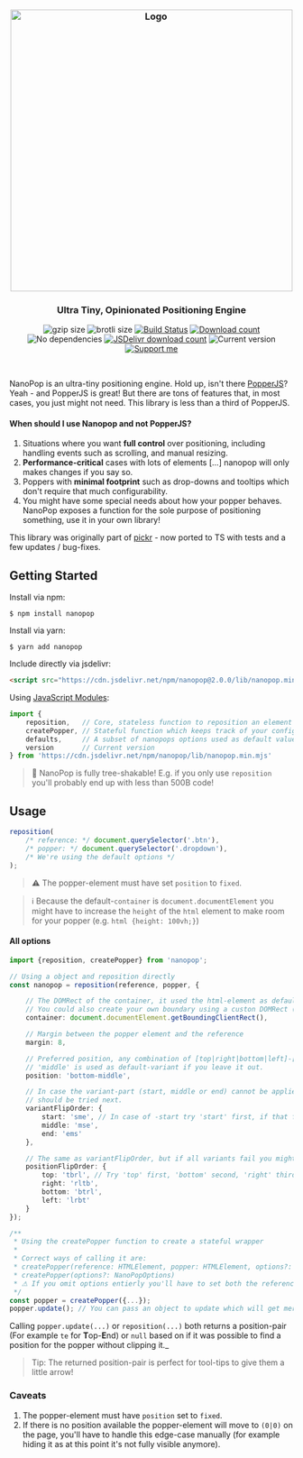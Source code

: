 <h3 align="center">
    <img src="https://user-images.githubusercontent.com/30767528/81419142-155b4100-914e-11ea-913b-cb9f0cccd4e2.png" width="500" alt="Logo">
</h3>

<h3 align="center">
    Ultra Tiny, Opinionated Positioning Engine
</h3>

<p align="center">
  <img alt="gzip size" src="https://img.badgesize.io/https://cdn.jsdelivr.net/npm/nanopop/lib/nanopop.min.mjs?compression=gzip&style=flat-square">
  <img alt="brotli size" src="https://img.badgesize.io/https://cdn.jsdelivr.net/npm/nanopop/lib/nanopop.min.mjs?compression=brotli&style=flat-square">
  <a href="https://github.com/Simonwep/nanopop/actions"><img
     alt="Build Status"
     src="https://img.shields.io/github/workflow/status/Simonwep/nanopop/CI?style=flat-square"/></a>
  <a href="https://www.npmjs.com/package/nanopop"><img
     alt="Download count"
     src="https://img.shields.io/npm/dm/nanopop.svg?style=popout-square"></a>
  <img alt="No dependencies" src="https://img.shields.io/badge/dependencies-none-27ae60.svg?style=popout-square">
  <a href="https://www.jsdelivr.com/package/npm/nanopop"><img
     alt="JSDelivr download count"
     src="https://data.jsdelivr.com/v1/package/npm/nanopop/badge"></a>
  <img alt="Current version"
       src="https://img.shields.io/github/tag/Simonwep/nanopop.svg?color=3498DB&label=version&style=flat-square">
  <a href="https://github.com/sponsors/Simonwep"><img
     alt="Support me"
     src="https://img.shields.io/badge/github-support-3498DB.svg?style=popout-square"></a>
</p>

<br>

NanoPop is an ultra-tiny positioning engine. Hold up, isn't there [PopperJS](https://github.com/popperjs/popper-core)?
Yeah - and PopperJS is great! But there are tons of features that, in most cases, you just might not need. This library is less than a third of PopperJS.

#### When should I use Nanopop and not PopperJS?
1. Situations where you want **full control** over positioning, including handling events such as scrolling, and manual resizing.
2. **Performance-critical** cases with lots of elements [...] nanopop will only makes changes if you say so.
3. Poppers with **minimal footprint** such as drop-downs and tooltips which don't require that much configurability.
4. You might have some special needs about how your popper behaves. NanoPop exposes a function for the sole purpose of positioning something, use it in your own library!

This library was originally part of [pickr](https://github.com/Simonwep/pickr) - now ported to TS with tests and a few updates / bug-fixes.

## Getting Started

Install via npm:
```shell
$ npm install nanopop
```

Install via yarn:
```shell
$ yarn add nanopop
```

Include directly via jsdelivr:
```html
<script src="https://cdn.jsdelivr.net/npm/nanopop@2.0.0/lib/nanopop.min.js"></script>
```

Using [JavaScript Modules](https://developer.mozilla.org/en-US/docs/Web/JavaScript/Guide/Modules):

````js
import {
    reposition,   // Core, stateless function to reposition an element
    createPopper, // Stateful function which keeps track of your configuration
    defaults,     // A subset of nanopops options used as default values
    version       // Current version
} from 'https://cdn.jsdelivr.net/npm/nanopop/lib/nanopop.min.mjs'
````

> 🌟 NanoPop is fully tree-shakable! E.g. if you only use `reposition` you'll probably end up with less than 500B code!

## Usage

```js
reposition(
    /* reference: */ document.querySelector('.btn'),
    /* popper: */ document.querySelector('.dropdown'),
    /* We're using the default options */
);
```

> ⚠ The popper-element must have set `position` to `fixed`.

> ℹ Because the default-`container` is `document.documentElement` you might have to increase the `height` of the `html` element to make room for your popper (e.g. `html {height: 100vh;}`)

#### All options
```ts
import {reposition, createPopper} from 'nanopop';

// Using a object and reposition directly
const nanopop = reposition(reference, popper, {

    // The DOMRect of the container, it used the html-element as default.
    // You could also create your own boundary using a custon DOMRect (https://developer.mozilla.org/en-US/docs/Web/API/DOMRect)!
    container: document.documentElement.getBoundingClientRect(),

    // Margin between the popper element and the reference
    margin: 8,

    // Preferred position, any combination of [top|right|bottom|left]-[start|middle|end] is valid.
    // 'middle' is used as default-variant if you leave it out.
    position: 'bottom-middle',

    // In case the variant-part (start, middle or end) cannot be applied you can specify what (and if)
    // should be tried next.
    variantFlipOrder: {
        start: 'sme', // In case of -start try 'start' first, if that fails 'middle' and 'end' if both doesn't work.
        middle: 'mse',
        end: 'ems'
    },

    // The same as variantFlipOrder, but if all variants fail you might want to try other positions.
    positionFlipOrder: {
        top: 'tbrl', // Try 'top' first, 'bottom' second, 'right' third and 'left' as latest position.
        right: 'rltb',
        bottom: 'btrl',
        left: 'lrbt'
    }
});

/**
 * Using the createPopper function to create a stateful wrapper
 *
 * Correct ways of calling it are:
 * createPopper(reference: HTMLElement, popper: HTMLElement, options?: NanoPopOptions)
 * createPopper(options?: NanoPopOptions)
 * ⚠ If you omit options entierly you'll have to set both the reference and the popper later when calling .update!
 */
const popper = createPopper({...});
popper.update(); // You can pass an object to update which will get merged with the existing config.
```

Calling `popper.update(...)` or `reposition(...)` both returns a position-pair (For example `te` for **T**op-**E**nd) or `null` based on if it was possible to find a position for the popper without clipping it._

> Tip: The returned position-pair is perfect for tool-tips to give them a little arrow!

### Caveats
1. The popper-element must have `position` set to `fixed`.
2. If there is no position available the popper-element will move to `(0|0)` on the page, you'll have to handle this edge-case manually (for example hiding it as at this point it's not fully visible anymore).
